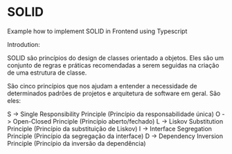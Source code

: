 # SOLID
Example how to implement SOLID in Frontend using Typescript



Introdution:

SOLID são princípios do design de classes orientado a objetos. Eles são um conjunto de regras e práticas recomendadas a serem seguidas na criação de uma estrutura de classe.

São cinco princípios que nos ajudam a entender a necessidade de determinados padrões de projetos e arquitetura de software em geral. São eles:

S -> Single Responsibility Principle (Princípio da responsabilidade única)
O -> Open-Closed Principle (Princípio aberto/fechado)
L -> Liskov Substitution Principle (Princípio da substituição de Liskov)
I -> Interface Segregation Principle (Princípio da segregação da interface)
D -> Dependency Inversion Principle (Princípio da inversão da dependência)
